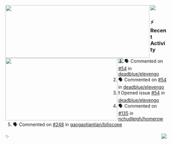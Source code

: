 <p>
  <p>
  <img align="left" width="450" height="165" src="https://github-readme-stats-git-masterrstaa-rickstaa.vercel.app/api?username=lowking&bg_color=0D1116&theme=synthwave&show_icons=true&hide_border=true&line_height=20&title_color=4E7C65&icon_color=555&show_owner=true&text_color=777&count_private=true"/>
  </p>
  <p>
  <img align="left" width="350" height="195" src="https://github-readme-stats-git-masterrstaa-rickstaa.vercel.app/api/top-langs/?layout=compact&username=lowking&bg_color=0D1116&theme=synthwave&show_icons=true&hide_border=true&line_height=20&title_color=4E7C65&icon_color=555&show_owner=true&text_color=777&hide&langs_count=4"/>
  </p>
  <p>
    <a align="left" href="https://t.me/Violettoy_bot"><img src="https://img.shields.io/badge/Telegram-%2352A4DB.svg?&style=social&logo=telegram&logoColor=52A4DB" /></a>&nbsp;&nbsp;
<!--     <img align="left" src="https://github.com/lowking/lowking/workflows/Waka%20Readme/badge.svg" />&nbsp;&nbsp; -->
    <img align="left" src="https://github.com/lowking/lowking/workflows/Activity%20Readme/badge.svg" />
  </p>
</p>

### :zap: Recent Activity

<!--START_SECTION:activity-->
1. 🗣 Commented on [#54](https://github.com/deadblue/elevengo/issues/54#issuecomment-2515087761) in [deadblue/elevengo](https://github.com/deadblue/elevengo)
2. 🗣 Commented on [#54](https://github.com/deadblue/elevengo/issues/54#issuecomment-2515083417) in [deadblue/elevengo](https://github.com/deadblue/elevengo)
3. ❗ Opened issue [#54](https://github.com/deadblue/elevengo/issues/54) in [deadblue/elevengo](https://github.com/deadblue/elevengo)
4. 🗣 Commented on [#135](https://github.com/nchudleigh/homerow/issues/135#issuecomment-2490109920) in [nchudleigh/homerow](https://github.com/nchudleigh/homerow)
5. 🗣 Commented on [#248](https://github.com/gaogaotiantian/biliscope/issues/248#issuecomment-2482532001) in [gaogaotiantian/biliscope](https://github.com/gaogaotiantian/biliscope)
<!--END_SECTION:activity-->

✨<img align="right" src="http://profile-counter.glitch.me/lowking/count.svg"/>
